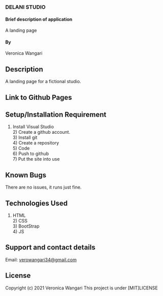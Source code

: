 ### DELANI STUDIO
#### Brief description of application
A landing page
#### By 
Veronica Wangari
## Description
A landing page for a fictional studio.
## Link to Github Pages


## Setup/Installation Requirement
1) Install Visual Studio <br> 2) Create a github account. <br> 3) Install git <br> 4) Create a repository <br> 5) Code <br> 6) Push to github <br>7) Put the site into use

## Known Bugs
There are no issues, it runs just fine.
## Technologies Used
1) HTML <br> 2) CSS <br> 3) BootStrap <br> 4) JS
## Support and contact details
Email: verowangari34@gmail.com
## License
Copyright (c) 2021 Veronica Wangari
This project is under [MIT]LICENSE